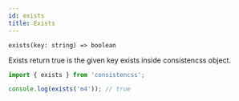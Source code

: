 ```yaml
---
id: exists
title: Exists
---
```


`exists(key: string) => boolean`

Exists return true is the given key exists inside consistencss object.

```js
import { exists } from 'consistencss';

console.log(exists('m4')); // true
```
